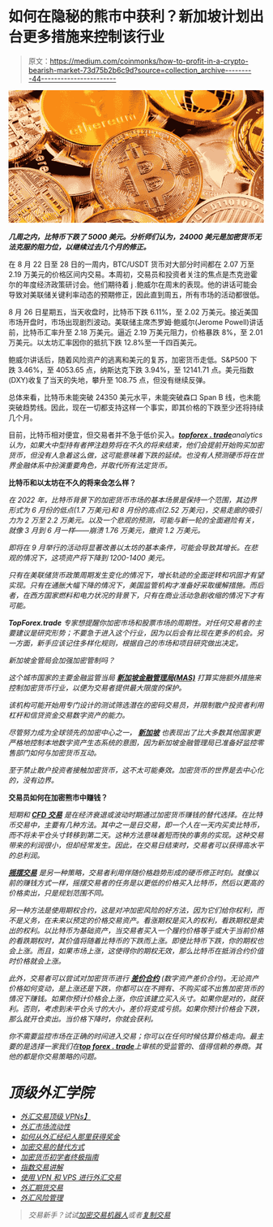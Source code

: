 # 如何在隐秘的熊市中获利？新加坡计划出台更多措施来控制该行业

> 原文：<https://medium.com/coinmonks/how-to-profit-in-a-crypto-bearish-market-73d75b2b6c9d?source=collection_archive---------44----------------------->

![](img/4d744f2abf4bcd1b540fc67ead51902e.png)

***几周之内，比特币下跌了 5000 美元。分析师们认为，24000 美元是加密货币无法克服的阻力位，以继续过去几个月的修正。***

在 8 月 22 日至 28 日的一周内，BTC/USDT 货币对大部分时间都在 2.07 万至 2.19 万美元的价格区间内交易。本周初，交易员和投资者关注的焦点是杰克逊霍尔的年度经济政策研讨会。他们期待着 j .鲍威尔在周末的表现。他的讲话可能会导致对美联储关键利率动态的预期修正，因此直到周五，所有市场的活动都很低。

8 月 26 日星期五，当天收盘时，比特币下跌 6.11%，至 2.02 万美元。接近美国市场开盘时，市场出现剧烈波动。美联储主席杰罗姆·鲍威尔(Jerome Powell)讲话前，比特币汇率升至 2.18 万美元。逼近 2.19 万美元阻力，价格暴跌 8%，至 2.01 万美元。以太坊汇率因你的抵抗下跌 12.8%至一千四百美元。

鲍威尔讲话后，随着风险资产的逃离和美元的复苏，加密货币走低。S&P500 下跌 3.46%，至 4053.65 点，纳斯达克下跌 3.94%，至 12141.71 点。美元指数(DXY)收复了当天的失地，攀升至 108.75 点，但没有继续反弹。

总体来看，比特币未能突破 24350 美元水平，未能突破森口 Span B 线，也未能突破趋势线。因此，现在一切都支持这样一个事实，即其价格的下跌至少还将持续几个月。

目前，比特币相对便宜，但交易者并不急于低价买入。[***topforex . trade***](https://topforex.trade/)*analytics 认为，如果大中型持有者押注趋势将在不久的将来结束，他们会提前开始购买加密货币，但没有人急着这么做，这可能意味着下跌的延续。也没有人预测硬币将在世界金融体系中扮演重要角色，并取代所有法定货币。*

****比特币和以太坊在不久的将来会怎么样？****

*在 2022 年，比特币背景下的加密货币市场的基本场景是保持一个范围，其边界形式为 6 月份的低点(1.7 万美元)和 8 月份的高点(2.52 万美元)，交易走廊的吸引力为 2 万至 2.2 万美元。以及一个悲观的预测，可能与新一轮的全面避险有关，就像 3 月到 6 月一样——崩溃 1.76 万美元，撤资 1.2 万美元。*

*即将在 9 月举行的活动将显著改善以太坊的基本条件，可能会导致其增长。在悲观的情况下，这项资产将下降到 1200-1400 美元。*

*只有在美联储货币政策周期发生变化的情况下，增长轨迹的全面逆转和巩固才有望实现。只有在通胀大幅下降的情况下，美国监管机构才准备好采取缓解措施。而后者，在西方国家燃料和电力状况的背景下，只有在商业活动急剧收缩的情况下才有可能。*

****TopForex.trade*** 专家想提醒你加密市场和股票市场的周期性。对任何交易者的主要建议是研究形势；不要急于进入这个行业，因为以后会有比现在更多的机会。另一方面，新手应该记住多样化规则，根据自己的市场和项目研究做出决定。*

*新加坡金管局会加强加密管制吗？*

*这个城市国家的主要金融监管当局 [**新加坡金融管理局(MAS)**](https://topforex.trade/academy/global-forex-regulators) 打算实施额外措施来控制加密货币行业，以便为交易者提供最大限度的保护。*

*该机构可能开始用专门设计的测试筛选潜在的密码交易员，并限制散户投资者利用杠杆和信贷资金交易数字资产的能力。*

*尽管努力成为全球领先的加密中心之一， [**新加坡**](https://topforex.trade/academy/best-forex-brokers-singapore) 也表现出了比大多数其他国家更严格地控制本地数字资产生态系统的意图，因为新加坡金融管理局已准备好监控零售部门如何与加密货币互动。*

*至于禁止散户投资者接触加密货币，这不太可能奏效。加密货币的世界是去中心化的，没有边界。*

****交易员如何在加密熊市中赚钱？****

*短期和 [**CFD 交易**](https://topforex.trade/academy/cfd-trading) 是在经济衰退或波动时期通过加密货币赚钱的替代选择。在比特币交易中，主要有几种方法。其中之一是日交易，即一个人在一天内买卖比特币，而不将未平仓头寸转移到第二天。这种方法意味着短而快的事务的实现。这种交易带来的利润很小，但却经常发生。因此，在交易日结束时，交易者可以获得高水平的总利润。*

*[**摇摆交易**](https://topforex.trade/academy/forex-trading-strategies) 是另一种策略，交易者利用伴随价格趋势形成的硬币修正时刻。就像以前的赚钱方式一样，摇摆交易者的任务是以更低的价格买入比特币，然后以更高的价格卖出，只是规划范围不同。*

*另一种方法是使用期权合约，这是对冲加密风险的好方法，因为它们给你权利，而不是义务，在未来以预定的价格交易资产。看涨期权是买入的权利，看跌期权是卖出的权利。以比特币为基础资产，当交易者买入一个履约价格等于或大于当前价格的看跌期权时，其价值将随着比特币的下跌而上涨。即使比特币下跌，你的期权也会上涨。而且，如果市场上涨，这使得你的期权无效，那么比特币在抵消合约价值时价格就会上涨。*

*此外，交易者可以尝试对加密货币进行 [**差价合约**](https://topforex.trade/academy/crypto-trading-cfds-forex-brokers) (数字资产差价合约)。无论资产价格如何变动，是上涨还是下跌，你都可以在不拥有、不购买或不出售加密货币的情况下赚钱。如果你预计价格会上涨，你应该建立买入头寸。如果你是对的，就获利。否则，考虑到未平仓头寸的大小，差价将变成亏损。如果你预计价格会下跌，那么就开仓卖出。当价格下降时，你就会获利。*

*你不需要监控市场在正确的时间进入交易；你可以在任何时候估算价格走向。最主要的是选择一家我们在[***top forex . trade***](https://topforex.trade/)上审核的受监管的、值得信赖的券商。其他的都是你交易策略的问题。*

# *顶级外汇学院*

*   *[外汇交易顶级 VPNs】](https://topforextrade.medium.com/top-vpns-for-forex-trading-comparison-of-high-speed-providers-for-safe-fx-market-exchange-at-the-b75f0bf7e740)*
*   *[外汇市场流动性](https://topforextrade.medium.com/liquidity-in-forex-market-explained-basic-terms-affecting-factors-and-top-fx-brokers-for-9a1fa4c56b45)*
*   *[如何从外汇经纪人那里获得奖金](https://topforextrade.medium.com/how-to-get-a-forex-bonus-and-benefit-from-it-ce998e4d81e7)*
*   *[加密交易的替代方式](https://topforextrade.medium.com/alternative-ways-of-crypto-trading-benefits-of-entering-the-digital-assets-market-with-cfds-and-c2edd7723bd7)*
*   *[加密货币初学者终极指南](https://topforextrade.medium.com/ultimate-beginners-guide-on-cryptocurrency-top-platforms-to-buy-and-trade-bitcoin-ethereum-xrp-5b64b3d8a55d)*
*   *[指数交易讲解](https://topforextrade.medium.com/indices-trading-explained-basic-concepts-famous-world-indices-and-comparison-of-top-forex-d5a75c8aa15d)*
*   *[使用 VPN 和 VPS 进行外汇交易](https://topforextrade.medium.com/secure-forex-trading-with-vpn-and-vps-free-offers-of-top-fx-brokers-8c13a3ece0d3)*
*   *[外汇期货交易](https://topforextrade.medium.com/forex-futures-trading-expert-guide-key-terms-and-how-to-make-a-profit-8f30fd902223)*
*   *[外汇风险管理](https://topforextrade.medium.com/forex-risk-management-effective-strategies-for-safe-fx-trading-for-beginners-adab8eee597f)*

> *交易新手？试试[加密交易机器人](/coinmonks/crypto-trading-bot-c2ffce8acb2a)或者[复制交易](/coinmonks/top-10-crypto-copy-trading-platforms-for-beginners-d0c37c7d698c)*